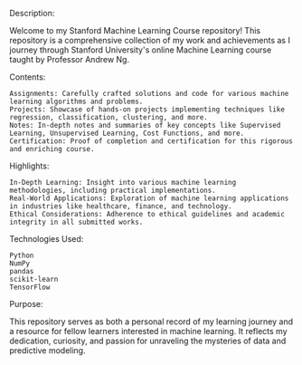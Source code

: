 Description:

Welcome to my Stanford Machine Learning Course repository! This repository is a comprehensive collection of my work and achievements as I journey through Stanford University's online Machine Learning course taught by Professor Andrew Ng.

Contents:

    Assignments: Carefully crafted solutions and code for various machine learning algorithms and problems.
    Projects: Showcase of hands-on projects implementing techniques like regression, classification, clustering, and more.
    Notes: In-depth notes and summaries of key concepts like Supervised Learning, Unsupervised Learning, Cost Functions, and more.
    Certification: Proof of completion and certification for this rigorous and enriching course.

Highlights:

    In-Depth Learning: Insight into various machine learning methodologies, including practical implementations.
    Real-World Applications: Exploration of machine learning applications in industries like healthcare, finance, and technology.
    Ethical Considerations: Adherence to ethical guidelines and academic integrity in all submitted works.

Technologies Used:

    Python
    NumPy
    pandas
    scikit-learn
    TensorFlow

Purpose:

This repository serves as both a personal record of my learning journey and a resource for fellow learners interested in machine learning. It reflects my dedication, curiosity, and passion for unraveling the mysteries of data and predictive modeling.
